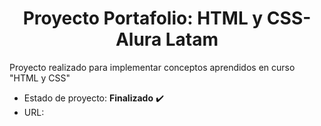 <h1 align="center"> Proyecto Portafolio: HTML y CSS- Alura Latam </h1>
Proyecto realizado para implementar conceptos aprendidos en curso "HTML y CSS"

* Estado de proyecto: **Finalizado** :heavy_check_mark:
* URL:
